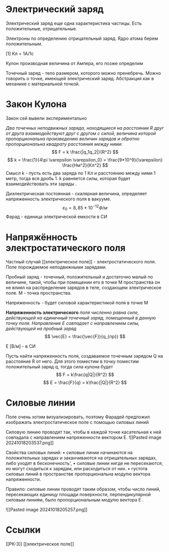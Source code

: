 # Электрический заряд 
Электрический заряд еще одна характеристика частицы. Есть положительные, отрицательные. 

Электроны по определению отрицательный заряд. Ядро атома берем положительным.   

[1] Кл = 1А/1с

Кулон производная величина от Ампера, его позже определим

Точечный заряд - тело размером, которого можно пренебречь. Можно говорить о точке, имеющей электрический заряд. Абстракция как в механике с материальной точкой.  

# Закон Кулона
Закон сей вывели экспериментально 

*Два точечных неподвижных заряда, находящиеся на расстоянии R друг от друга взаимодействуют друг с другом с силой, величина которой пропорциональна произведению величин зарядов и обратно пропорциональна квадрату расстояния между ними:*
$$
F = k \frac{|q_1q_2|}{R^2}
$$
$$
k = \frac{1}{4\pi \varepsilon \varepsilon_0} = \frac{9*10^9}{\varepsilon} \frac{Нм^2}{Кл^2}
$$
Смысл k - пусть есть два заряда по 1 Кл и расстоянию между ними 1 метр, тогда вся дробь 1. k равняется силы, которая будет взаимодействовать эти заряды .  

Диэлектрическая  постоянная - скалярная величина, определяет напряженность электрического поля в вакууме. 
$$
\varepsilon_0 =8,85*10^{-12} Ф/м
$$
Фарад - единица электрической емкости в СИ

# Напряжённость электростатического поля
Частный случай [[электрическое поле]] - электростатического поля. Поле порождаемое неподвижными зарядами.  

Пробный заряд - точечный, положительный и достаточно малый по величине, такой, чтобы при помещении его в точке М пространства он не влиял на распределение зарядов в теле, создающем электрическое поле. М - точка пространства.  

Напряженность - будет силовой характеристикой поля в точке M

**Напряженность электрического** *поля численно равна силе, действующей на
единичный точечный заряд, помещенный в данную точку поля. Направление E
совпадает с направлением силы, действующей на пробный заряд*
$$
\vec{E} = \frac{\vec{F}}{q_{пр}}
$$
 
E [В/м] - в СИ 

Пусть найти напряженность поля, создаваемое точечным зарядом Q на расстояние R от него. Для этого поместим в точку поместим положительный заряд q, тогда сила кулона будет 
$$
F = k\frac{q|Q|}{R^2}
$$
$$
E = \frac{F}{q} = k\frac{|Q|}{R^2}
$$

# Силовые линии
Поле очень хотим визуализировать, поэтому Фарадей предложил изображать электростатическое поле с помощью силовых линий

Силовую линию проводят так, чтобы в каждой точке касательная к ней совпадала с направлением напряженности вектором Е.
![[Pasted image 20241018203537.png]]

Свойства силовых линий:
• силовые линии начинаются на положительных зарядах и заканчиваются
на отрицательных зарядах, либо уходят в бесконечность',
• силовые линии нигде не пересекаются, но могут сходиться к зарядам, или расходиться от них.
• густота силовых линий в пространстве пропорциональна модулю вектора
напряженности.

Правило: силовые линии проводят таким образом, чтобы число линий, пересекающих единицу площади поверхности, перпендикулярной силовым линиям, было пропорциональным модулю вектора Е .

![[Pasted image 20241018205257.png]]
# Ссылки
[[РК-3]]
[[электрическое поле]]